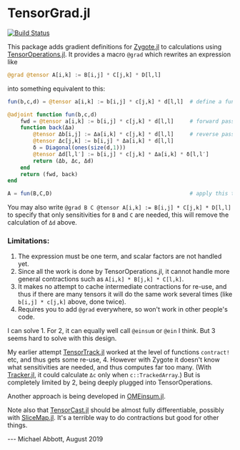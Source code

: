 # TensorGrad.jl

[![Build Status](https://travis-ci.org/mcabbott/TensorGrad.jl.svg?branch=master)](https://travis-ci.org/mcabbott/TensorGrad.jl)

This package adds gradient definitions for [Zygote.jl](https://github.com/FluxML/Zygote.jl) 
to calculations using [TensorOperations.jl](https://github.com/Jutho/TensorOperations.jl).
It provides a macro `@grad` which rewrites an expression like
```julia
@grad @tensor A[i,k] := B[i,j] * C[j,k] * D[l,l]
```
into something equivalent to this:
```julia
fun(b,c,d) = @tensor a[i,k] := b[i,j] * c[j,k] * d[l,l]  # define a function

@adjoint function fun(b,c,d)
    fwd = @tensor a[i,k] := b[i,j] * c[j,k] * d[l,l]     # forward pass
    function back(Δa)
        @tensor Δb[i,j] := Δa[i,k] * c[j,k] * d[l,l]     # reverse pass
        @tensor Δc[j,k] := b[i,j] * Δa[i,k] * d[l,l]
        δ = Diagonal(ones(size(d,1)))
        @tensor Δd[l,l′] := b[i,j] * c[j,k] * Δa[i,k] * δ[l,l′]
        return (Δb, Δc, Δd)
    end
    return (fwd, back)
end

A = fun(B,C,D)                                           # apply this to B, C, D
```
You may also write `@grad B C @tensor A[i,k] := B[i,j] * C[j,k] * D[l,l]` to specify that
only sensitivities for `B` and `C` are needed, this will remove the calculation 
of `Δd` above. 

### Limitations:

1. The expression must be one term, and scalar factors are not handled yet.
2. Since all the work is done by TensorOperations.jl, it cannot handle more general contractions
  such as `A[i,k] * B[j,k] * C[l,k]`. 
3. It makes no attempt to cache intermediate contractions for re-use, 
  and thus if there are many tensors it will do the same work several times
  (like `b[i,j] * c[j,k]` above, done twice).
4. Requires you to add `@grad` everywhere, so won't work in other people's code.

I can solve 1. For 2, it can equally well call `@einsum` or `@ein` I think. 
But 3 seems hard to solve with this design.

My earlier attempt [TensorTrack.jl](https://github.com/mcabbott/TensorTrack.jl) worked at the level of 
functions `contract!` etc, and thus gets some re-use, 4. 
However with Zygote it doesn't know what sensitivities are needed, and thus computes far too many. 
(With [Tracker.jl](https://github.com/FluxML/Tracker.jl), it could calculate `Δc` only 
when `c::TrackedArray`.) 
But is completely limited by 2, being deeply plugged into TensorOperations.

Another approach is being developed in [OMEinsum.jl](https://github.com/under-Peter/OMEinsum.jl). 

Note also that [TensorCast.jl](https://github.com/mcabbott/TensorCast.jl) should be almost 
fully differentiable, possibly with [SliceMap.jl](https://github.com/mcabbott/SliceMap.jl). 
It's a terrible way to do contractions but good for other things. 

--- Michael Abbott, August 2019
